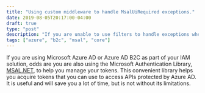 ```yaml
---
title: "Using custom middleware to handle MsalUiRequired exceptions."
date: 2019-08-05T20:17:00-04:00
draft: true
type: "post"
description: "If you are unable to use filters to handle exceptions when requesting access tokens this middleware solution might help.l"
tags: ["azure", "b2c", "msal", "core"]
---
```


If you are using Microsoft Azure AD or Azure AD B2C as part of your IAM solution, odds are you are also using the Microsoft Authentication Library, [MSAL.NET](https://github.com/AzureAD/microsoft-authentication-library-for-dotnet/wiki), to help you manage your tokens. This convenient library helps you acquire tokens that you can use to access APIs protected by Azure AD. It is useful and will save you a lot of time, but is not without its limitations.
